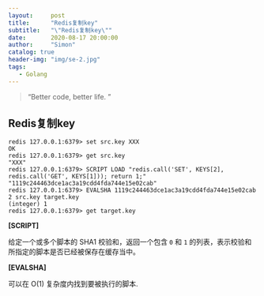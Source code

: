 ```yaml
---
layout:     post
title:      "Redis复制key"
subtitle:   "\"Redis复制key\""
date:       2020-08-17 20:00:00
author:     "Simon"
catalog: true
header-img: "img/se-2.jpg"
tags:
   - Golang
---
```


> “Better code, better life. ”

## Redis复制key

```shell
redis 127.0.0.1:6379> set src.key XXX
OK
redis 127.0.0.1:6379> get src.key
"XXX"
redis 127.0.0.1:6379> SCRIPT LOAD "redis.call('SET', KEYS[2], redis.call('GET', KEYS[1])); return 1;"
"1119c244463dce1ac3a19cdd4fda744e15e02cab"
redis 127.0.0.1:6379> EVALSHA 1119c244463dce1ac3a19cdd4fda744e15e02cab 2 src.key target.key
(integer) 1
redis 127.0.0.1:6379> get target.key
```



**[SCRIPT]**

给定一个或多个脚本的 SHA1 校验和，返回一个包含 `0` 和 `1` 的列表，表示校验和所指定的脚本是否已经被保存在缓存当中。

**[EVALSHA]**

可以在 O(1) 复杂度内找到要被执行的脚本.

